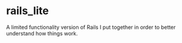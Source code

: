 rails_lite
==========
A limited functionality version of Rails I put together in order to better understand how things work.
